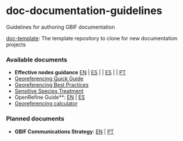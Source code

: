 # doc-documentation-guidelines
Guidelines for authoring GBIF documentation 


[doc-template](https://github.com/gbif/doc-template): The template repository to clone for new documentation projects

### Available documents

+ **Effective nodes guidance** 
[EN](https://github.com/gbif/doc-effective-nodes-guidance) | [ES]() | | [ES]() | | [PT]()
+ [Georeferencing Quick Guide](https://github.com/gbif/doc-georeferencing-quick-guide)
+ [Georeferencing Best Practices](https://github.com/gbif/doc-georeferencing-best-practices)
+ [Sensitive Species Treatment](https://github.com/gbif/doc-sensitive-species-treatment)
+ OpenRefine Guide**: [EN](https://github.com/gbif/doc-openrefine-guide) | [ES]()
+ [Georeferencing calculator](https://github.com/gbif/doc-georeferencing-calculator)

### Planned documents
+ **GBIF Communications Strategy**: [EN]() | [PT]()
